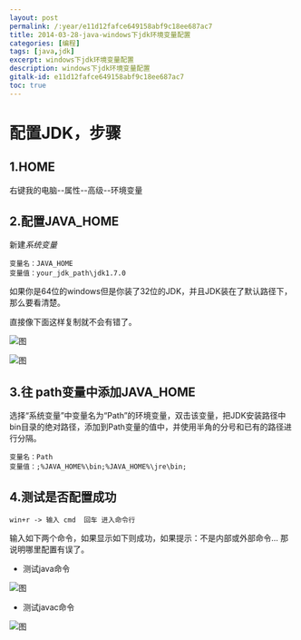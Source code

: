 ```yaml
---
layout: post
permalink: /:year/e11d12fafce649158abf9c18ee687ac7
title: 2014-03-28-java-windows下jdk环境变量配置
categories: [编程]
tags: [java,jdk]
excerpt: windows下jdk环境变量配置
description: windows下jdk环境变量配置
gitalk-id: e11d12fafce649158abf9c18ee687ac7
toc: true
---
```


# 配置JDK，步骤

## 1.HOME

右键我的电脑--属性--高级--环境变量

## 2.配置JAVA_HOME

新建*系统变量*

```
变量名：JAVA_HOME
变量值：your_jdk_path\jdk1.7.0  
```

如果你是64位的windows但是你装了32位的JDK，并且JDK装在了默认路径下，那么要看清楚。

直接像下面这样复制就不会有错了。

![图](http://image.linxingyang.net/image/J-java/image/2014/2014-03-28/01.png)

![图](http://image.linxingyang.net/image/J-java/image/2014/2014-03-28/02.jpeg)

## 3.往 path变量中添加JAVA_HOME

选择“系统变量”中变量名为“Path”的环境变量，双击该变量，把JDK安装路径中bin目录的绝对路径，添加到Path变量的值中，并使用半角的分号和已有的路径进行分隔。

```
变量名：Path
变量值：;%JAVA_HOME%\bin;%JAVA_HOME%\jre\bin;
```

## 4.测试是否配置成功

`win+r -> 输入 cmd  回车 进入命令行`

输入如下两个命令，如果显示如下则成功，如果提示：不是内部或外部命令... 那说明哪里配置有误了。

* 测试java命令

![图](http://image.linxingyang.net/image/J-java/image/2014/2014-03-28/04.jpeg)

* 测试javac命令

![图](http://image.linxingyang.net/image/J-java/image/2014/2014-03-28/05.jpeg)
